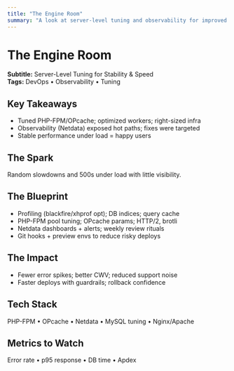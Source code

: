 ```yaml
---
title: "The Engine Room"
summary: "A look at server-level tuning and observability for improved stability and speed."
---
```


# The Engine Room
**Subtitle:** Server-Level Tuning for Stability & Speed  
**Tags:** DevOps • Observability • Tuning

## Key Takeaways
- Tuned PHP-FPM/OPcache; optimized workers; right-sized infra
- Observability (Netdata) exposed hot paths; fixes were targeted
- Stable performance under load = happy users

## The Spark
Random slowdowns and 500s under load with little visibility.

## The Blueprint
- Profiling (blackfire/xhprof opt); DB indices; query cache
- PHP-FPM pool tuning; OPcache params; HTTP/2, brotli
- Netdata dashboards + alerts; weekly review rituals
- Git hooks + preview envs to reduce risky deploys

## The Impact
- Fewer error spikes; better CWV; reduced support noise
- Faster deploys with guardrails; rollback confidence

## Tech Stack
PHP-FPM • OPcache • Netdata • MySQL tuning • Nginx/Apache

## Metrics to Watch
Error rate • p95 response • DB time • Apdex
